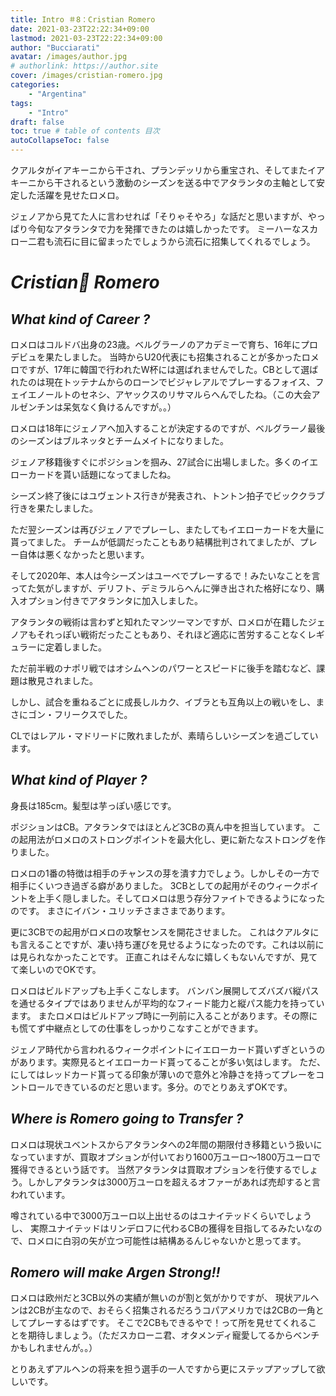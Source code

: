 ```yaml
---
title: Intro ＃8：Cristian Romero
date: 2021-03-23T22:22:34+09:00
lastmod: 2021-03-23T22:22:34+09:00
author: "Bucciarati"
avatar: /images/author.jpg
# authorlink: https://author.site
cover: /images/cristian-romero.jpg
categories:
    - "Argentina"
tags: 
    - "Intro"
draft: false
toc: true # table of contents 目次
autoCollapseToc: false
---
```


クアルタがイアキーニから干され、プランデッリから重宝され、そしてまたイアキーニから干されるという激動のシーズンを送る中でアタランタの主軸として安定した活躍を見せたロメロ。


<!--more-->
ジェノアから見てた人に言わせれば「そりゃそやろ」な話だと思いますが、やっぱり今旬なアタランタで力を発揮できたのは嬉しかったです。
ミーハーなスカロー二君も流石に目に留まったでしょうから流石に招集してくれるでしょう。

# _Cristian Romero_

## _What kind of Career ?_

ロメロはコルドバ出身の23歳。ベルグラーノのアカデミーで育ち、16年にプロデビュを果たしました。
当時からU20代表にも招集されることが多かったロメロですが、17年に韓国で行われたW杯には選ばれませんでした。CBとして選ばれたのは現在トッテナムからのローンでビジャレアルでプレーするフォイス、フェイエノールトのセネシ、アヤックスのリサマルらへんでしたね。（この大会アルゼンチンは呆気なく負けるんですが。。）

ロメロは18年にジェノアへ加入することが決定するのですが、ベルグラーノ最後のシーズンはブルネッタとチームメイトになりました。

ジェノア移籍後すぐにポジションを掴み、27試合に出場しました。多くのイエローカードを貰い話題になってましたね。

シーズン終了後にはユヴェントス行きが発表され、トントン拍子でビッククラブ行きを果たしました。

ただ翌シーズンは再びジェノアでプレーし、またしてもイエローカードを大量に貰ってました。
チームが低調だったこともあり結構批判されてましたが、プレー自体は悪くなかったと思います。

そして2020年、本人は今シーズンはユーベでプレーするで！みたいなことを言ってた気がしますが、デリフト、デミラルらへんに弾き出された格好になり、購入オプション付きでアタランタに加入しました。

アタランタの戦術は言わずと知れたマンツーマンですが、ロメロが在籍したジェノアもそれっぽい戦術だったこともあり、それほど適応に苦労することなくレギュラーに定着しました。

ただ前半戦のナポリ戦ではオシムヘンのパワーとスピードに後手を踏むなど、課題は散見されました。

しかし、試合を重ねるごとに成長しルカク、イブラとも互角以上の戦いをし、まさにゴン・フリークスでした。

CLではレアル・マドリードに敗れましたが、素晴らしいシーズンを過ごしています。

## _What kind of Player ?_

身長は185cm。髪型は芋っぽい感じです。

ポジションはCB。アタランタではほとんど3CBの真ん中を担当しています。
この起用法がロメロのストロングポイントを最大化し、更に新たなストロングを作りました。

ロメロの1番の特徴は相手のチャンスの芽を潰す力でしょう。しかしその一方で相手にくいつき過ぎる癖がありました。
3CBとしての起用がそのウィークポイントを上手く隠しました。そしてロメロは思う存分ファイトできるようになったのです。
まさにイバン・ユリッチさまさまであります。

更に3CBでの起用がロメロの攻撃センスを開花させました。
これはクアルタにも言えることですが、凄い持ち運びを見せるようになったのです。これは以前には見られなかったことです。
正直これはそんなに嬉しくもないんですが、見てて楽しいのでOKです。

ロメロはビルドアップも上手くこなします。
バンバン展開してズバズバ縦パスを通せるタイプではありませんが平均的なフィード能力と縦パス能力を持っています。
またロメロはビルドアップ時に一列前に入ることがあります。その際にも慌てず中継点としての仕事をしっかりこなすことができます。

ジェノア時代から言われるウィークポイントにイエローカード貰いずぎというのがあります。実際見るとイエローカード貰ってることが多い気はします。
ただ、にしてはレッドカード貰ってる印象が薄いので意外と冷静さを持ってプレーをコントロールできているのだと思います。多分。のでとりあえずOKです。

## _Where is Romero going to Transfer ?_

ロメロは現状ユベントスからアタランタへの2年間の期限付き移籍という扱いになっていますが、買取オプションが付いており1600万ユーロ〜1800万ユーロで獲得できるという話です。
当然アタランタは買取オプションを行使するでしょう。しかしアタランタは3000万ユーロを超えるオファーがあれば売却すると言われています。

噂されている中で3000万ユーロ以上出せるのはユナイテッドくらいでしょうし、
実際ユナイテッドはリンデロフに代わるCBの獲得を目指してるみたいなので、ロメロに白羽の矢が立つ可能性は結構あるんじゃないかと思ってます。

## _Romero will make Argen Strong!!_

ロメロは欧州だと3CB以外の実績が無いのが割と気がかりですが、
現状アルヘンは2CBが主なので、おそらく招集されるだろうコパアメリカでは2CBの一角としてプレーするはずです。
そこで2CBもできるやで！って所を見せてくれることを期待しましょう。（ただスカローニ君、オタメンディ寵愛してるからベンチかもしれませんが。。）

とりあえずアルヘンの将来を担う選手の一人ですから更にステップアップして欲しいです。

